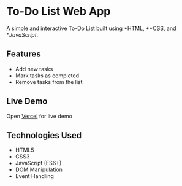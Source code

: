 # To-Do List Web App

A simple and interactive To-Do List built using *HTML, **CSS, and **JavaScript*.

## Features

- Add new tasks
- Mark tasks as completed
- Remove tasks from the list

## Live Demo

Open [Vercel](https://https://elevate-labs-task2.vercel.app/) for live demo

## Technologies Used

- HTML5
- CSS3
- JavaScript (ES6+)
- DOM Manipulation
- Event Handling
